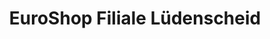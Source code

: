 ---
title: "EuroShop Filiale Lüdenscheid"
url: /luedenscheid/euroshop-filiale-luedenscheid/
shop: Kramladen
---